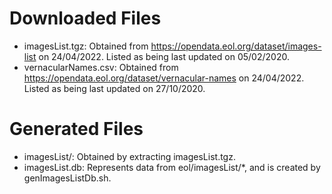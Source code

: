 Downloaded Files
================
-   imagesList.tgz:
    Obtained from https://opendata.eol.org/dataset/images-list on 24/04/2022.
    Listed as being last updated on 05/02/2020.
-   vernacularNames.csv:
    Obtained from https://opendata.eol.org/dataset/vernacular-names on 24/04/2022.
    Listed as being last updated on 27/10/2020.

Generated Files
===============
-   imagesList/:
    Obtained by extracting imagesList.tgz.
-   imagesList.db:
    Represents data from eol/imagesList/*, and is created by genImagesListDb.sh.
